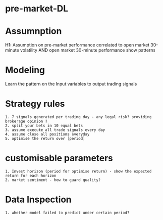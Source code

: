 # pre-market-DL

# Assumnption
H1: Assumption on pre-market performance correlated to open market 30-minute volatility AND open market 30-minute performance show patterns

# Modeling
Learn the pattern on the Input variables to output trading signals

# Strategy rules
    1. 7 signals generated per trading day - any legal risk? providing brokerage opinion ?
    2. split your bets in 10 equal bets
    3. assume execute all trade signals every day 
    4. assume close all positions everyday
    5. optimise the return over [period]

# customisable parameters
    1. Invest horizon (period for optimise return) - show the expected return for each horizon
    2. market sentiment - how to guard quality?

# Data Inspection
    1. whether model failed to predict under certain period?
